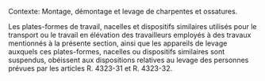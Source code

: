 Contexte: Montage, démontage et levage  de charpentes et ossatures.

Les plates-formes de travail, nacelles et dispositifs similaires utilisés pour le transport ou le travail en élévation des travailleurs employés à des travaux mentionnés à la présente section, ainsi que les appareils de levage auxquels ces plates-formes, nacelles ou dispositifs similaires sont suspendus, obéissent aux dispositions relatives au levage des personnes prévues par les articles R. 4323-31 et R. 4323-32.
